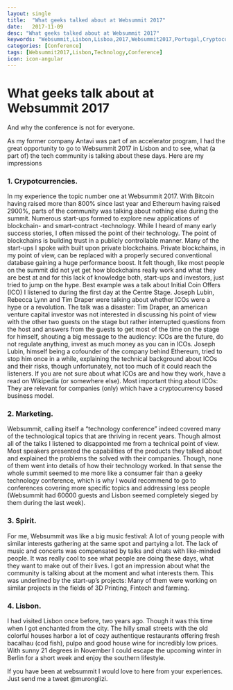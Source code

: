 ```yaml
---
layout: single
title:  "What geeks talked about at Websummit 2017"
date:   2017-11-09
desc: "What geeks talked about at Websummit 2017"
keywords: "Websummit,Lisbon,Lisboa,2017,Websummit2017,Portugal,Cryptocurrencies,Bitcoin,Marketing,Tech,Technology"
categories: [Conference]
tags: [Websummit2017,Lisbon,Technology,Conference]
icon: icon-angular
---
```


What geeks talk about at Websummit 2017
=======================================

And why the conference is not for everyone.


As my former company Antavi was part of an accelerator program, I had the great opportunity to go to Websummit 2017 in Lisbon and to see, what (a part of) the tech community is talking about these days. Here are my impressions

### 1. Crypotcurrencies.

In my experience the topic number one at Websummit 2017. With Bitcoin having raised more than 800% since last year and Ethereum having raised 2900%, parts of the community was talking about nothing else during the summit. Numerous start-ups formed to explore new applications of blockchain- and smart-contract -technology. While I heard of many early success stories, I often missed the point of their technology. The point of blockchains is building trust in a publicly controllable manner. Many of the start-ups I spoke with built upon private blockchains. Private blockchains, in my point of view, can be replaced with a properly secured conventional database gaining a huge performance boost. It felt though, like most people on the summit did not yet get how blockchains really work and what they are best at and for this lack of knowledge both, start-ups and investors, just tried to jump on the hype. Best example was a talk about Initial Coin Offers (ICO) I listened to during the first day at the Centre Stage. Joseph Lubin, Rebecca Lynn and Tim Draper were talking about whether ICOs were a hype or a revolution. The talk was a disaster: Tim Draper, an american venture capital investor was not interested in discussing his point of view with the other two guests on the stage but rather interrupted questions from the host and answers from the guests to get most of the time on the stage for himself, shouting a big message to the audiency: ICOs are the future, do not regulate anything, invest as much money as you can in ICOs. Joseph Lubin, himself being a cofounder of the company behind Ethereum, tried to stop him once in a while, explaining the technical background about ICOs and their risks, though unfortunately, not too much of it could reach the listeners. If you are not sure about what ICOs are and how they work, have a read on Wikipedia (or somewhere else). Most important thing about ICOs: They are relevant for companies (only) which have a cryptocurrency based business model.

### 2. Marketing.

Websummit, calling itself a “technology conference” indeed covered many of the technological topics that are thriving in recent years. Though almost all of the talks I listened to disappointed me from a technical point of view. Most speakers presented the capabilities of the products they talked about and explained the problems the solved with their companies. Though, none of them went into details of how their technology worked. In that sense the whole summit seemed to me more like a consumer fair than a geeky technology conference, which is why I would recommend to go to conferences covering more specific topics and addressing less people (Websummit had 60000 guests and Lisbon seemed completely sieged by them during the last week).

### 3. Spirit.

For me, Websummit was like a big music festival: A lot of young people with similar interests gathering at the same spot and partying a lot. The lack of music and concerts was compensated by talks and chats with like-minded people. It was really cool to see what people are doing these days, what they want to make out of their lives. I got an impression about what the community is talking about at the moment and what interests them. This was underlined by the start-up’s projects: Many of them were working on similar projects in the fields of 3D Printing, Fintech and farming.

### 4. Lisbon.

I had visited Lisbon once before, two years ago. Though it was this time when I got enchanted from the city. The hilly small streets with the old colorful houses harbor a lot of cozy authentique restaurants offering fresh bacalhau (cod fish), pulpo and good house wine for incredibly low prices. With sunny 21 degrees in November I could escape the upcoming winter in Berlin for a short week and enjoy the southern lifestyle.




If you have been at websummit I would love to here from your experiences. Just send me a tweet @muronglizi.
